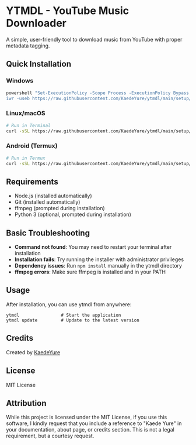# YTMDL - YouTube Music Downloader

A simple, user-friendly tool to download music from YouTube with proper metadata tagging.

## Quick Installation

### Windows
```powershell
powershell "Set-ExecutionPolicy -Scope Process -ExecutionPolicy Bypass
iwr -useb https://raw.githubusercontent.com/KaedeYure/ytmdl/main/setup/win.ps1 | iex"
```

### Linux/macOS
```bash
# Run in Terminal
curl -sSL https://raw.githubusercontent.com/KaedeYure/ytmdl/main/setup/linux.sh | bash
```

### Android (Termux)
```bash
# Run in Termux
curl -sSL https://raw.githubusercontent.com/KaedeYure/ytmdl/main/setup/termux.sh | bash
```

## Requirements

- Node.js (installed automatically)
- Git (installed automatically)
- ffmpeg (prompted during installation)
- Python 3 (optional, prompted during installation)

## Basic Troubleshooting

- **Command not found**: You may need to restart your terminal after installation
- **Installation fails**: Try running the installer with administrator privileges
- **Dependency issues**: Run `npm install` manually in the ytmdl directory
- **ffmpeg errors**: Make sure ffmpeg is installed and in your PATH

## Usage

After installation, you can use ytmdl from anywhere:

```
ytmdl                # Start the application
ytmdl update         # Update to the latest version
```

## Credits

Created by [KaedeYure](https://github.com/KaedeYure)

## License

MIT License

## Attribution
While this project is licensed under the MIT License, if you use this software, 
I kindly request that you include a reference to "Kaede Yure" in your documentation, 
about page, or credits section. This is not a legal requirement, but a courtesy request.